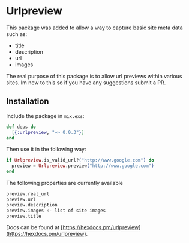 # Urlpreview

This package was added to allow a way to capture basic site meta data such as:
- title
- description
- url
- images

The real purpose of this package is to allow url previews within various sites. Im new to this so if you have any suggestions submit a PR.

## Installation

Include the package in `mix.exs`:

```elixir
def deps do
  [{:urlpreview, "~> 0.0.3"}]
end
```

Then use it in the following way:

```elixir
if Urlpreview.is_valid_url?("http://www.google.com") do
  preview = Urlpreview.preview("http://www.google.com")
end
```

The following properties are currently available

```elixir
preview.real_url
preview.url
preview.description
preview.images <- list of site images
preview.title
```

Docs can be found at [https://hexdocs.pm/urlpreview](https://hexdocs.pm/urlpreview).
